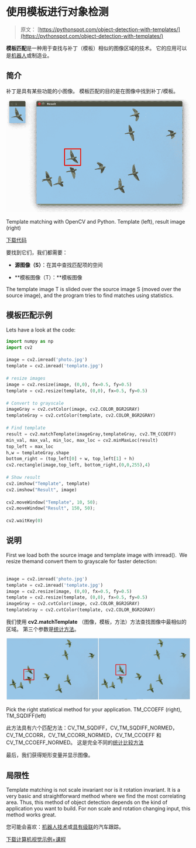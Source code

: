# 使用模板进行对象检测

> 原文： [https://pythonspot.com/object-detection-with-templates/](https://pythonspot.com/object-detection-with-templates/)

**模板匹配**是一种用于查找与补丁（模板）相似的图像区域的技术。
它的应用可以是[机器人](https://pythonspot.com/robotics)或制造业。

## 简介

补丁是具有某些功能的小图像。 模板匹配的目的是在图像中找到补丁/模板。

![template matching opencv](img/3d85797cd44b2c4b3348bfd4fc8a7795.jpg) 

Template matching with OpenCV and Python. Template (left), result image (right)

[下载代码](https://pythonspot.com/download-vision-examples/)

要找到它们，我们都需要：

*   **源图像（S）**：在其中查找匹配项的空间

*   **模板图像（T）：**模板图像

The template image T is slided over the source image S (moved over the source image), and the program tries to find matches using statistics.

## 模板匹配示例

Lets have a look at the code:

```py
import numpy as np
import cv2

image = cv2.imread('photo.jpg')
template = cv2.imread('template.jpg')

# resize images
image = cv2.resize(image, (0,0), fx=0.5, fy=0.5)
template = cv2.resize(template, (0,0), fx=0.5, fy=0.5)

# Convert to grayscale
imageGray = cv2.cvtColor(image, cv2.COLOR_BGR2GRAY)
templateGray = cv2.cvtColor(template, cv2.COLOR_BGR2GRAY)

# Find template
result = cv2.matchTemplate(imageGray,templateGray, cv2.TM_CCOEFF)
min_val, max_val, min_loc, max_loc = cv2.minMaxLoc(result)
top_left = max_loc
h,w = templateGray.shape
bottom_right = (top_left[0] + w, top_left[1] + h)
cv2.rectangle(image,top_left, bottom_right,(0,0,255),4)

# Show result
cv2.imshow("Template", template)
cv2.imshow("Result", image)

cv2.moveWindow("Template", 10, 50);
cv2.moveWindow("Result", 150, 50);

cv2.waitKey(0)

```

## 说明

First we load both the source image and template image with imread().  We resize themand convert them to grayscale for faster detection:

```py

image = cv2.imread('photo.jpg')
template = cv2.imread('template.jpg')
image = cv2.resize(image, (0,0), fx=0.5, fy=0.5)
template = cv2.resize(template, (0,0), fx=0.5, fy=0.5)
imageGray = cv2.cvtColor(image, cv2.COLOR_BGR2GRAY)
templateGray = cv2.cvtColor(template, cv2.COLOR_BGR2GRAY)

```

我们使用 **cv2.matchTemplate** （图像，模板，方法）方法查找图像中最相似的区域。 第三个参数是[统计方法](https://docs.opencv.org/modules/imgproc/doc/object_detection.html?highlight=matchtemplate#matchtemplate)。

![Template Matching](img/671697da89293504fef04cfadad29c6b.jpg)

Pick the right statistical method for your application. TM_CCOEFF (right), TM_SQDIFF(left)

此方法具有六个匹配方法：CV_TM_SQDIFF，CV_TM_SQDIFF_NORMED，CV_TM_CCORR，CV_TM_CCORR_NORMED，CV_TM_CCOEFF 和 CV_TM_CCOEFF_NORMED。
这是完全不同的[统计比较方法](https://docs.opencv.org/modules/imgproc/doc/object_detection.html?highlight=matchtemplate#matchtemplate)

最后，我们获得矩形变量并显示图像。

## 局限性

Template matching is not scale invariant nor is it rotation invariant. It is a very basic and straightforward method where we find the most correlating area. Thus, this method of object detection depends on the kind of application you want to build. For non scale and rotation changing input, this method works great.

您可能会喜欢：[机器人技术](https://pythonspot.com/robotics)或[具有级联](https://pythonspot.com/car-tracking-with-cascades/)的汽车跟踪。

[下载计算机视觉示例+课程](https://pythonspot.com/download-vision-examples/)
